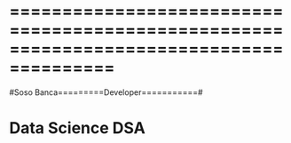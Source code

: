 # ======================================================================================== #
#Soso Banca=========Developer===========#
# Data Science DSA
